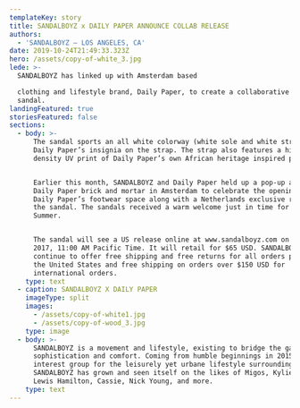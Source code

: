 ```yaml
---
templateKey: story
title: SANDALBOYZ x DAILY PAPER ANNOUNCE COLLAB RELEASE
authors:
  - 'SANDALBOYZ – LOS ANGELES, CA'
date: 2019-10-24T21:49:33.323Z
hero: /assets/copy-of-white_3.jpg
lede: >-
  SANDALBOYZ has linked up with Amsterdam based

  clothing and lifestyle brand, Daily Paper, to create a collaborative slide
  sandal.
landingFeatured: true
storiesFeatured: false
sections:
  - body: >-
      The sandal sports an all white colorway (white sole and white strap) with
      Daily Paper’s insignia on the strap. The strap also features a high
      density UV print of Daily Paper’s own African heritage inspired pattern. 


      Earlier this month, SANDALBOYZ and Daily Paper held up a pop-up at the
      Daily Paper brick and mortar in Amsterdam to celebrate the opening of
      Daily Paper’s footwear space along with a Netherlands exclusive release of
      the sandal. The sandals received a warm welcome just in time for the Dutch
      Summer.


      The sandal will see a US release online at www.sandalboyz.com on 24 June
      2017, 11:00 AM Pacific Time. It will retail for $65 USD. SANDALBOYZ will
      continue to offer free shipping and free returns for all orders placed in
      the United States and free shipping on orders over $150 USD for
      international orders.
    type: text
  - caption: SANDALBOYZ X DAILY PAPER
    imageType: split
    images:
      - /assets/copy-of-white1.jpg
      - /assets/copy-of-wood_3.jpg
    type: image
  - body: >-
      SANDALBOYZ is a movement and lifestyle, existing to bridge the gap between
      sophistication and comfort. Coming from humble beginnings in 2015 as an
      interest group for the leisurely yet urbane lifestyle surrounding slides,
      SANDALBOYZ has grown and seen itself on the likes of Migos, Kylie Jenner,
      Lewis Hamilton, Cassie, Nick Young, and more.
    type: text
---
```


